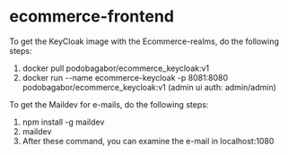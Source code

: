 # ecommerce-frontend
To get the KeyCloak image with the Ecommerce-realms, do the following steps:
1. docker pull podobagabor/ecommerce_keycloak:v1
2. docker run --name ecommerce-keycloak -p 8081:8080 podobagabor/ecommerce_keycloak:v1 (admin ui auth: admin/admin)

To get the Maildev for e-mails, do the following steps:
1. npm install -g maildev
2. maildev
3. After these command, you can examine the e-mail in localhost:1080
